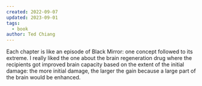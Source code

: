 ```yaml
---
created: 2022-09-07
updated: 2023-09-01
tags:
  - book
author: Ted Chiang
---
```

Each chapter is like an episode of Black Mirror: one concept followed to its extreme. I really liked the one about the brain regeneration drug where the recipients got improved brain capacity based on the extent of the initial damage: the more initial damage, the larger the gain because a large part of the brain would be enhanced.